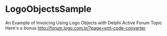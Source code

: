 # LogoObjectsSample

An Example of Invoicing Using Logo Objects with Delphi
Active Forum Topic
Here's a bonus http://forum.logo.com.tr/?page=xml-code-converter
